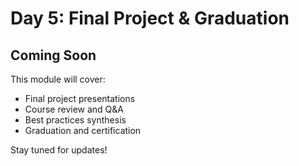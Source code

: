 # Day 5: Final Project & Graduation

## Coming Soon

This module will cover:
- Final project presentations
- Course review and Q&A
- Best practices synthesis
- Graduation and certification

Stay tuned for updates!
